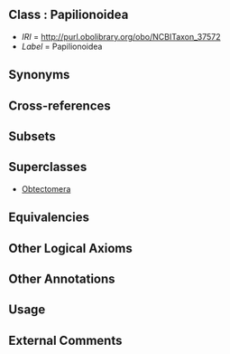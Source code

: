 
## Class : Papilionoidea

 * *IRI* = http://purl.obolibrary.org/obo/NCBITaxon_37572
 * *Label* = Papilionoidea

## Synonyms


## Cross-references


## Subsets


## Superclasses

 * [Obtectomera](../../NCBITaxon/31/NCBITaxon_104431.md)

## Equivalencies


## Other Logical Axioms


## Other Annotations


## Usage


## External Comments

